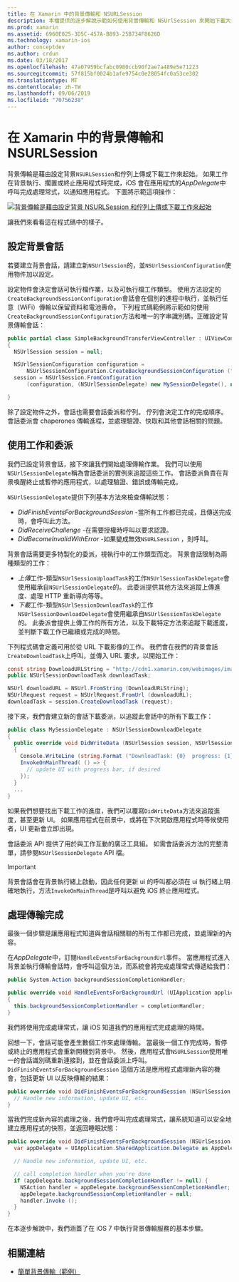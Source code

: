 ```yaml
---
title: 在 Xamarin 中的背景傳輸和 NSURLSession
description: 本檔提供的逐步解說示範如何使用背景傳輸和 NSUrlSession 來開始下載大型影像，並在應用程式置於背景時繼續下載。
ms.prod: xamarin
ms.assetid: 6960E025-3D5C-457A-B893-25B734F8626D
ms.technology: xamarin-ios
author: conceptdev
ms.author: crdun
ms.date: 03/18/2017
ms.openlocfilehash: 47a07959bcfabc0980ccb90f2ae7a489e5e71223
ms.sourcegitcommit: 57f815bf0024b1afe9754c0e28054fc0a53ce302
ms.translationtype: MT
ms.contentlocale: zh-TW
ms.lasthandoff: 09/06/2019
ms.locfileid: "70756238"
---
```

# <a name="background-transfer-and-nsurlsession-in-xamarinios"></a>在 Xamarin 中的背景傳輸和 NSURLSession

背景傳輸是藉由設定背景`NSURLSession`和佇列上傳或下載工作來起始。 如果工作在背景執行、擱置或終止應用程式時完成，iOS 會在應用程式的*AppDelegate*中呼叫完成處理常式，以通知應用程式。 下圖將示範這項操作：

 [![](background-transfer-walkthrough-images/transfer.png "背景傳輸是藉由設定背景 NSURLSession 和佇列上傳或下載工作來起始")](background-transfer-walkthrough-images/transfer.png#lightbox)

讓我們來看看這在程式碼中的樣子。

## <a name="configuring-a-background-session"></a>設定背景會話

若要建立背景會話，請建立新`NSUrlSession`的，並`NSUrlSessionConfiguration`使用物件加以設定。

設定物件會決定會話可執行檔作業，以及可執行檔工作類型。
使用方法設定的`CreateBackgroundSessionConfiguration`會話會在個別的進程中執行，並執行任意（WiFi）傳輸以保留資料和電池壽命。
下列程式碼範例將示範如何使用`CreateBackgroundSessionConfiguration`方法和唯一的字串識別碼，正確設定背景傳輸會話：

```csharp
public partial class SimpleBackgroundTransferViewController : UIViewController
{
  NSUrlSession session = null;

  NSUrlSessionConfiguration configuration =
      NSUrlSessionConfiguration.CreateBackgroundSessionConfiguration ("com.SimpleBackgroundTransfer.BackgroundSession");
  session = NSUrlSession.FromConfiguration
      (configuration, (NSUrlSessionDelegate) new MySessionDelegate(), new NSOperationQueue());

}
```

除了設定物件之外，會話也需要會話委派和佇列。
佇列會決定工作的完成順序。 會話委派會 chaperones 傳輸進程，並處理驗證、快取和其他會話相關的問題。

## <a name="working-with-tasks-and-delegates"></a>使用工作和委派

我們已設定背景會話，接下來讓我們開始處理傳輸作業。 我們可以使用`NSUrlSessionDelegate`稱為會話委派的實例來追蹤這些工作。 會話委派負責在背景喚醒終止或暫停的應用程式，以處理驗證、錯誤或傳輸完成。

`NSUrlSessionDelegate`提供下列基本方法來檢查傳輸狀態：

- *DidFinishEventsForBackgroundSession* -當所有工作都已完成，且傳送完成時，會呼叫此方法。
- *DidReceiveChallenge* -在需要授權時呼叫以要求認證。
- *DidBecomeInvalidWithError* -如果變成無效`NSURLSession` ，則呼叫。

背景會話需要更多特製化的委派，視執行中的工作類型而定。 背景會話限制為兩種類型的工作：

- *上傳*工作-類型`NSUrlSessionUploadTask`的工作`NSUrlSessionTaskDelegate`會使用繼承自`NSUrlSessionDelegate`的。 此委派提供其他方法來追蹤上傳進度、處理 HTTP 重新導向等等。
- *下載*工作-類型`NSUrlSessionDownloadTask`的工作`NSUrlSessionDownloadDelegate`會使用繼承自`NSUrlSessionTaskDelegate`的。 此委派會提供上傳工作的所有方法，以及下載特定方法來追蹤下載進度，並判斷下載工作已繼續或完成的時間。

下列程式碼會定義可用於從 URL 下載影像的工作。 我們會在我們的背景會話`CreateDownloadTask`上呼叫，並傳入 URL 要求，以開始工作：

```csharp
const string DownloadURLString = "http://cdn1.xamarin.com/webimages/images/xamarin.png";
public NSUrlSessionDownloadTask downloadTask;

NSUrl downloadURL = NSUrl.FromString (DownloadURLString);
NSUrlRequest request = NSUrlRequest.FromUrl (downloadURL);
downloadTask = session.CreateDownloadTask (request);
```

接下來，我們會建立新的會話下載委派，以追蹤此會話中的所有下載工作：

```csharp
public class MySessionDelegate : NSUrlSessionDownloadDelegate
{
  public override void DidWriteData (NSUrlSession session, NSUrlSessionDownloadTask downloadTask, long bytesWritten, long totalBytesWritten, long totalBytesExpectedToWrite)
  {
    Console.WriteLine (string.Format ("DownloadTask: {0}  progress: {1}", downloadTask, progress));
    InvokeOnMainThread( () => {
      // update UI with progress bar, if desired
    });
  }
  ...
}
```

如果我們想要找出下載工作的進度，我們可以覆寫`DidWriteData`方法來追蹤進度，甚至更新 UI。 如果應用程式在前景中，或將在下次開啟應用程式時等候使用者，UI 更新會立即出現。

會話委派 API 提供了用於與工作互動的廣泛工具組。 如需會話委派方法的完整清單，請參閱`NSUrlSessionDelegate` API 檔。

> [!IMPORTANT]
> 背景會話會在背景執行緒上啟動，因此任何更新 ui 的呼叫都必須在 ui 執行緒上明確地執行，方法`InvokeOnMainThread`是呼叫以避免 iOS 終止應用程式。 

## <a name="handling-transfer-completion"></a>處理傳輸完成

最後一個步驟是讓應用程式知道與會話相關聯的所有工作都已完成，並處理新的內容。

在*AppDelegate*中，訂閱`HandleEventsForBackgroundUrl`事件。 當應用程式進入背景並執行傳輸會話時，會呼叫這個方法，而系統會將完成處理常式傳遞給我們：

```csharp
public System.Action backgroundSessionCompletionHandler;

public override void HandleEventsForBackgroundUrl (UIApplication application, string sessionIdentifier, System.Action completionHandler)
{
  this.backgroundSessionCompletionHandler = completionHandler;
}
```

我們將使用完成處理常式，讓 iOS 知道我們的應用程式完成處理的時間。

回想一下，會話可能會產生數個工作來處理傳輸。 當最後一個工作完成時，暫停或終止的應用程式會重新開機到背景中。 然後，應用程式會`NSURLSession`使用唯一的會話識別碼重新連接到，並在會話委派上呼叫。 `DidFinishEventsForBackgroundSession` 這個方法是應用程式處理新內容的機會，包括更新 UI 以反映傳輸的結果：

```csharp
public override void DidFinishEventsForBackgroundSession (NSUrlSession session) {
  // Handle new information, update UI, etc.
}
```

當我們完成新內容的處理之後，我們會呼叫完成處理常式，讓系統知道可以安全地建立應用程式的快照，並返回睡眠狀態：

```csharp
public override void DidFinishEventsForBackgroundSession (NSUrlSession session) {
  var appDelegate = UIApplication.SharedApplication.Delegate as AppDelegate;

  // Handle new information, update UI, etc.

  // call completion handler when you're done
  if (appDelegate.backgroundSessionCompletionHandler != null) {
    NSAction handler = appDelegate.backgroundSessionCompletionHandler;
    appDelegate.backgroundSessionCompletionHandler = null;
    handler.Invoke ();
  }
}
```

在本逐步解說中，我們涵蓋了在 iOS 7 中執行背景傳輸服務的基本步驟。

## <a name="related-links"></a>相關連結

- [簡單背景傳輸（範例）](https://docs.microsoft.com/samples/xamarin/ios-samples/simplebackgroundtransfer)
